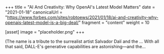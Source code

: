 +++
title = "AI And Creativity: Why OpenAI's Latest Model Matters"
date = "2021-01-18"
canonicalUrl = "https://www.forbes.com/sites/robtoews/2021/01/18/ai-and-creativity-why-openais-latest-model-is-a-big-deal/"
fragment = "content"
weight = 10

[asset]
    image = "placeholder.png"
+++

(The name is a tribute to the surrealist artist Salvador Dalí and the ... 
With all that said, DALL-E's generative capabilities are astonishing—and 
the...
